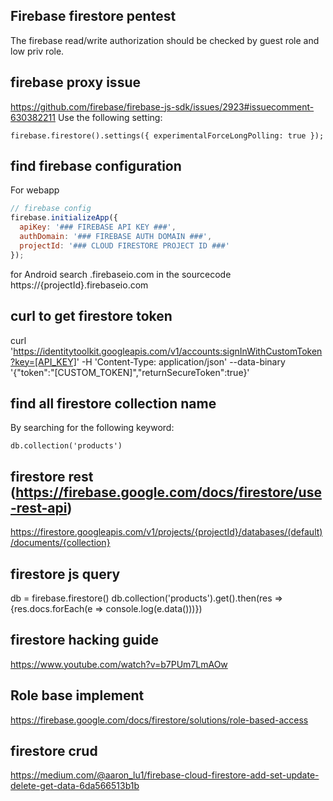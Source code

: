 ## Firebase firestore pentest

The firebase read/write authorization should be checked by guest role and low priv role.

## firebase proxy issue
https://github.com/firebase/firebase-js-sdk/issues/2923#issuecomment-630382211
Use the following setting:
    
    firebase.firestore().settings({ experimentalForceLongPolling: true });

## find firebase configuration
For webapp
```js
// firebase config
firebase.initializeApp({
  apiKey: '### FIREBASE API KEY ###',
  authDomain: '### FIREBASE AUTH DOMAIN ###',
  projectId: '### CLOUD FIRESTORE PROJECT ID ###'
});
```

for Android search .firebaseio.com in the sourcecode
<string name="firebase_database_url">https://{projectId}.firebaseio.com</string>

## curl to get firestore token

  curl 'https://identitytoolkit.googleapis.com/v1/accounts:signInWithCustomToken?key=[API_KEY]' -H 'Content-Type: application/json' --data-binary '{"token":"[CUSTOM_TOKEN]","returnSecureToken":true}'

## find all firestore collection name
By searching for the following keyword:
    
    db.collection('products')

## firestore rest (https://firebase.google.com/docs/firestore/use-rest-api)
https://firestore.googleapis.com/v1/projects/{projectId}/databases/(default)/documents/{collection}

## firestore js query
db = firebase.firestore()
db.collection('products').get().then(res => {res.docs.forEach(e => console.log(e.data()))})

## firestore hacking guide
https://www.youtube.com/watch?v=b7PUm7LmAOw

## Role base implement
https://firebase.google.com/docs/firestore/solutions/role-based-access

## firestore crud
https://medium.com/@aaron_lu1/firebase-cloud-firestore-add-set-update-delete-get-data-6da566513b1b